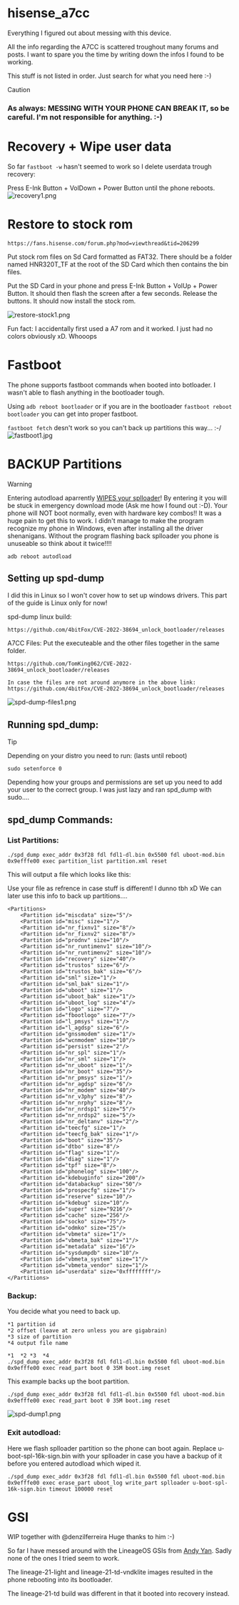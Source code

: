 # hisense_a7cc
Everything I figured out about messing with this device.

All the info regarding the A7CC is scattered troughout many forums and posts. I want to spare you the time by writing down the infos I found to be working.

This stuff is not listed in order. Just search for what you need here :-)

> [!CAUTION]
> ### As always: MESSING WITH YOUR PHONE CAN BREAK IT, so be careful. I'm not responsible for anything. :-)




# Recovery + Wipe user data
So far ```fastboot -w``` hasn't seemed to work so I delete userdata trough recovery:

Press E-Ink Button + VolDown + Power Button until the phone reboots.
![recovery1.png](https://github.com/4bitFox/hisense_a7cc/blob/main/img/recovery1.png)




# Restore to stock rom
```
https://fans.hisense.com/forum.php?mod=viewthread&tid=206299
```
Put stock rom files on Sd Card formatted as FAT32. There should be a folder named HNR320T_TF at the root of the SD Card which then contains the bin files.

Put the SD Card in your phone and press E-Ink Button + VolUp + Power Button. It should then flash the screen after a few seconds. Release the buttons. It should now install the stock rom.

![restore-stock1.png](https://github.com/4bitFox/hisense_a7cc/blob/main/img/restore-stock1.jpg)

Fun fact: I accidentally first used a A7 rom and it worked. I just had no colors obviously xD. Whooops




# Fastboot
The phone supports fastboot commands when booted into botloader. I wasn't able to flash anything in the bootloader tough.

Using ```adb reboot bootloader``` or if you are in the bootloader ```fastboot reboot bootloader``` you can get into proper fastboot.

```fastboot fetch``` desn't work so you can't back up partitions this way... :-/
![fastboot1.jpg](https://github.com/4bitFox/hisense_a7cc/blob/main/img/fastboot1.jpg)





# BACKUP Partitions
> [!WARNING]
> Entering autodload aparrently [WIPES your splloader](https://github.com/TomKing062/CVE-2022-38694_unlock_bootloader/issues/6#issuecomment-1627545223)! By entering it you will be stuck in emergency download mode (Ask me how I found out :-D). Your phone will NOT boot normally, even with hardware key combos!! It was a huge pain to get this to work. I didn't manage to make the program recognize my phone in Windows, even after installing all the driver shenanigans. Without the program flashing back splloader you phone is unuseable so think about it twice!!!!
```
adb reboot autodload
```

## Setting up spd-dump
I did this in Linux so I won't cover how to set up windows drivers. This part of the guide is Linux only for now!

spd-dump linux build: 
```
https://github.com/4bitFox/CVE-2022-38694_unlock_bootloader/releases
```

A7CC Files: 
Put the executeable and the other files together in the same folder.
```
https://github.com/TomKing062/CVE-2022-38694_unlock_bootloader/releases

In case the files are not around anymore in the above link:
https://github.com/4bitFox/CVE-2022-38694_unlock_bootloader/releases
```
![spd-dump-files1.png](https://github.com/4bitFox/hisense_a7cc/blob/main/img/spd-dump-files1.png)

## Running spd_dump:
> [!TIP]
> Depending on your distro you need to run: (lasts until reboot)
> ```
> sudo setenforce 0
> ```
> Depending how your groups and permissions are set up you need to add your user to the correct group. I was just lazy and ran spd_dump with sudo....


## spd_dump Commands:
### List Partitions:
```
./spd_dump exec_addr 0x3f28 fdl fdl1-dl.bin 0x5500 fdl uboot-mod.bin 0x9efffe00 exec partition_list partition.xml reset
```
This will output a file which looks like this:

Use your file as refrence in case stuff is different! I dunno tbh xD We can later use this info to back up partitions....
```
<Partitions>
    <Partition id="miscdata" size="5"/>
    <Partition id="misc" size="1"/>
    <Partition id="nr_fixnv1" size="8"/>
    <Partition id="nr_fixnv2" size="8"/>
    <Partition id="prodnv" size="10"/>
    <Partition id="nr_runtimenv1" size="10"/>
    <Partition id="nr_runtimenv2" size="10"/>
    <Partition id="recovery" size="40"/>
    <Partition id="trustos" size="6"/>
    <Partition id="trustos_bak" size="6"/>
    <Partition id="sml" size="1"/>
    <Partition id="sml_bak" size="1"/>
    <Partition id="uboot" size="1"/>
    <Partition id="uboot_bak" size="1"/>
    <Partition id="uboot_log" size="4"/>
    <Partition id="logo" size="7"/>
    <Partition id="fbootlogo" size="7"/>
    <Partition id="l_pmsys" size="1"/>
    <Partition id="l_agdsp" size="6"/>
    <Partition id="gnssmodem" size="1"/>
    <Partition id="wcnmodem" size="10"/>
    <Partition id="persist" size="2"/>
    <Partition id="nr_spl" size="1"/>
    <Partition id="nr_sml" size="1"/>
    <Partition id="nr_uboot" size="1"/>
    <Partition id="nr_boot" size="35"/>
    <Partition id="nr_pmsys" size="1"/>
    <Partition id="nr_agdsp" size="6"/>
    <Partition id="nr_modem" size="40"/>
    <Partition id="nr_v3phy" size="8"/>
    <Partition id="nr_nrphy" size="8"/>
    <Partition id="nr_nrdsp1" size="5"/>
    <Partition id="nr_nrdsp2" size="5"/>
    <Partition id="nr_deltanv" size="2"/>
    <Partition id="teecfg" size="1"/>
    <Partition id="teecfg_bak" size="1"/>
    <Partition id="boot" size="35"/>
    <Partition id="dtbo" size="8"/>
    <Partition id="flag" size="1"/>
    <Partition id="diag" size="1"/>
    <Partition id="tpf" size="8"/>
    <Partition id="phonelog" size="100"/>
    <Partition id="kdebuginfo" size="200"/>
    <Partition id="databackup" size="50"/>
    <Partition id="prospecfg" size="1"/>
    <Partition id="reserve" size="10"/>
    <Partition id="kdebug" size="10"/>
    <Partition id="super" size="9216"/>
    <Partition id="cache" size="256"/>
    <Partition id="socko" size="75"/>
    <Partition id="odmko" size="25"/>
    <Partition id="vbmeta" size="1"/>
    <Partition id="vbmeta_bak" size="1"/>
    <Partition id="metadata" size="16"/>
    <Partition id="sysdumpdb" size="10"/>
    <Partition id="vbmeta_system" size="1"/>
    <Partition id="vbmeta_vendor" size="1"/>
    <Partition id="userdata" size="0xffffffff"/>
</Partitions>
```


### Backup:
You decide what you need to back up.
```
*1 partition id
*2 offset (leave at zero unless you are gigabrain)
*3 size of partition
*4 output file name
                                                                                               *1  *2 *3  *4
./spd_dump exec_addr 0x3f28 fdl fdl1-dl.bin 0x5500 fdl uboot-mod.bin 0x9efffe00 exec read_part boot 0 35M boot.img reset
```
This example backs up the boot partition.
```
./spd_dump exec_addr 0x3f28 fdl fdl1-dl.bin 0x5500 fdl uboot-mod.bin 0x9efffe00 exec read_part boot 0 35M boot.img reset
```
![spd-dump1.png](https://github.com/4bitFox/hisense_a7cc/blob/main/img/spd-dump1.png)

### Exit autodload:
Here we flash splloader partition so the phone can boot again. Replace u-boot-spl-16k-sign.bin with your splloader in case you have a backup of it before you entered autodload which wiped it.
```
./spd_dump exec_addr 0x3f28 fdl fdl1-dl.bin 0x5500 fdl uboot-mod.bin 0x9efffe00 exec erase_part uboot_log write_part splloader u-boot-spl-16k-sign.bin timeout 100000 reset
```




# GSI
WIP together with @denzilferreira Huge thanks to him :-)

So far I have messed around with the LineageOS GSIs from [Andy Yan](https://sourceforge.net/projects/andyyan-gsi/files/). Sadly none of the ones I tried seem to work.

The lineage-21-light and lineage-21-td-vndklite images resulted in the phone rebooting into its bootloader.

The lineage-21-td build was different in that it booted into recovery instead.



